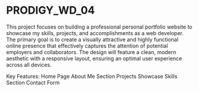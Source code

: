 # PRODIGY_WD_04

This project focuses on building a professional personal portfolio website to showcase my skills, projects, and accomplishments as a web developer. The primary goal is to create a visually attractive and highly functional online presence that effectively captures the attention of potential employers and collaborators. The design will feature a clean, modern aesthetic with a responsive layout, ensuring an optimal user experience across all devices.

Key Features:
Home Page
About Me Section
Projects Showcase
Skills Section
Contact Form
